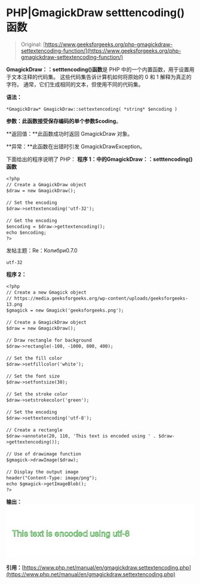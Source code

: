 # PHP|GmagickDraw setttencoding()函数

> Original: [https://www.geeksforgeeks.org/php-gmagickdraw-settextencoding-function/](https://www.geeksforgeeks.org/php-gmagickdraw-settextencoding-function/)

**GmagickDraw：：setttencoding()函数**是 PHP 中的一个内置函数，用于设置用于文本注释的代码集。 这些代码集告诉计算机如何将原始的 0 和 1 解释为真正的字符。 通常，它们生成相同的文本，但使用不同的代码集。

**语法：**

```
*GmagickDraw* GmagickDraw::settextencoding( *string* $encoding )
```

**参数：**此函数接受保存编码的单个参数**$coding**。

**返回值：**此函数成功时返回 GmagickDraw 对象。

**异常：**此函数在出错时引发 GmagickDrawException。

下面给出的程序说明了 PHP：
**程序 1：**中的**GmagickDraw：：setttencoding()函数**

```
<?php
// Create a GmagickDraw object
$draw = new GmagickDraw();

// Set the encoding
$draw->settextencoding('utf-32');

// Get the encoding
$encoding = $draw->gettextencoding();
echo $encoding;
?>
```

发帖主题：Re：Колибри0.7.0

```
utf-32
```

**程序 2：**

```
<?php
// Create a new Gmagick object
// https://media.geeksforgeeks.org/wp-content/uploads/geeksforgeeks-13.png
$gmagick = new Gmagick('geeksforgeeks.png');

// Create a GmagickDraw object
$draw = new GmagickDraw();

// Draw rectangle for background
$draw->rectangle(-100, -1000, 800, 400);

// Set the fill color
$draw->setfillcolor('white');

// Set the font size
$draw->setfontsize(30);

// Set the stroke color
$draw->setstrokecolor('green');

// Set the encoding
$draw->settextencoding('utf-8');

// Create a rectangle
$draw->annotate(20, 110, 'This text is encoded using ' . $draw->gettextencoding());

// Use of drawimage function
$gmagick->drawImage($draw);

// Display the output image
header("Content-Type: image/png");
echo $gmagick->getImageBlob();
?>
```

**输出：**
![](img/63150c9681ed39381e1ee5617443788d.png)

**引用：**[https://www.php.net/manual/en/gmagickdraw.settextencoding.php](https://www.php.net/manual/en/gmagickdraw.settextencoding.php)